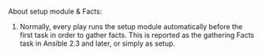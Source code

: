 About setup module & Facts:

1. Normally, every play runs the setup module automatically before the first task in order to gather facts. This is reported as the gathering Facts task in Ansible 2.3 and later, or simply as setup.


